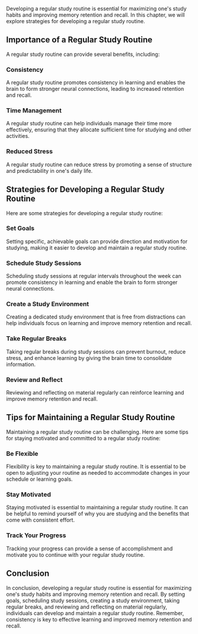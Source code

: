 
Developing a regular study routine is essential for maximizing one's study habits and improving memory retention and recall. In this chapter, we will explore strategies for developing a regular study routine.

Importance of a Regular Study Routine
-------------------------------------

A regular study routine can provide several benefits, including:

### Consistency

A regular study routine promotes consistency in learning and enables the brain to form stronger neural connections, leading to increased retention and recall.

### Time Management

A regular study routine can help individuals manage their time more effectively, ensuring that they allocate sufficient time for studying and other activities.

### Reduced Stress

A regular study routine can reduce stress by promoting a sense of structure and predictability in one's daily life.

Strategies for Developing a Regular Study Routine
-------------------------------------------------

Here are some strategies for developing a regular study routine:

### Set Goals

Setting specific, achievable goals can provide direction and motivation for studying, making it easier to develop and maintain a regular study routine.

### Schedule Study Sessions

Scheduling study sessions at regular intervals throughout the week can promote consistency in learning and enable the brain to form stronger neural connections.

### Create a Study Environment

Creating a dedicated study environment that is free from distractions can help individuals focus on learning and improve memory retention and recall.

### Take Regular Breaks

Taking regular breaks during study sessions can prevent burnout, reduce stress, and enhance learning by giving the brain time to consolidate information.

### Review and Reflect

Reviewing and reflecting on material regularly can reinforce learning and improve memory retention and recall.

Tips for Maintaining a Regular Study Routine
--------------------------------------------

Maintaining a regular study routine can be challenging. Here are some tips for staying motivated and committed to a regular study routine:

### Be Flexible

Flexibility is key to maintaining a regular study routine. It is essential to be open to adjusting your routine as needed to accommodate changes in your schedule or learning goals.

### Stay Motivated

Staying motivated is essential to maintaining a regular study routine. It can be helpful to remind yourself of why you are studying and the benefits that come with consistent effort.

### Track Your Progress

Tracking your progress can provide a sense of accomplishment and motivate you to continue with your regular study routine.

Conclusion
----------

In conclusion, developing a regular study routine is essential for maximizing one's study habits and improving memory retention and recall. By setting goals, scheduling study sessions, creating a study environment, taking regular breaks, and reviewing and reflecting on material regularly, individuals can develop and maintain a regular study routine. Remember, consistency is key to effective learning and improved memory retention and recall.
